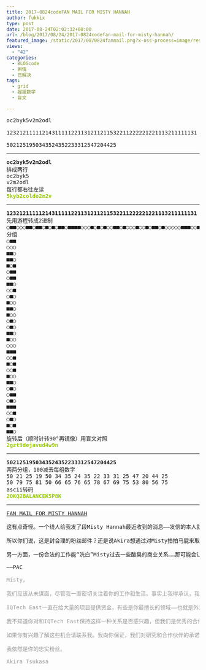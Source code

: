 ```yaml
---
title: 2017-0824codeFAN MAIL FOR MISTY HANNAH
author: fukkix
type: post
date: 2017-08-24T02:02:32+00:00
url: /blog/2017/08/24/2017-0824codefan-mail-for-misty-hannah/
featured_image: /static/2017/08/0824fanmail.png?x-oss-process=image/resize,m_fill,w_700,h_220
views:
  - "42"
categories:
  - BLOGcode
  - 剧情
  - 已解决
tags:
  - grid
  - 猩猩数学
  - 盲文

---
```

<pre>oc2byk5v2m2odl

12321211111214311111221131211211532211222221221113211111131

5021251950343524352233312547204425<!--more--></pre>

* * *

<pre><strong>oc2byk5v2m2odl
</strong>排成两行
oc2byk5
v2m2odl
每行都右往左读<strong>
<span style="color: #99cc00;">5kyb2coldo2m2v</span></strong></pre>

* * *

<pre><strong>12321211111214311111221131211211532211222221221113211111131
</strong>先用游程转成2进制
○■■○○○■■○■■○■○■○■■○■■■■○○○■○■○■○○■■○■○○○■○○■○■■○■○○○○○■■■○○■■○■○○■■○○■■○○■○○■■○■○■■■○○■○■○■○■■■○
分组
○■■
○○○
■■○
■■○
■○■
○■■
○■■
■■○
○○■
○■○
■○○
■■○
■○○
○■○
○■○
■■○
■○○
○○○
■■■
○○■
■○■
○○■
■○○
■■○
○■○
○■■
○■○
■■■
○○■
○■○
■○■
■■○
旋转后（顺时针转90°再镜像）用盲文对照<strong>
<span style="color: #99cc00;">2gzt9dejavud4w9n</span></strong></pre>

* * *

<pre><strong>5021251950343524352233312547204425
</strong>两两分组，100减去每组数字
50 21 25 19 50 34 35 24 35 22 33 31 25 47 20 44 25
50 79 75 81 50 66 65 76 65 78 67 69 75 53 80 56 75
ascii转码<strong>
<span style="color: #99cc00;">2OKQ2BALANCEK5P8K</span></strong></pre>

* * *

<pre><a href="http://investigate.ingress.com/2017/08/24/fanmail-for-misty-hannah/">FAN MAIL FOR MISTY HANNAH

</a>这有点奇怪。一个线人给我发了段Misty Hannah最近收到的消息——发信的本人就是Akira Tsukasa。顺便，前几天泄露出的Akira和她IQTecher的同事聊天记录里表明她对Misty的计划和目的很感兴趣……

所以你们说，这是封合理的粉丝邮件？还是说Akira想通过对Misty拍拍马屁来取得她的潜力研究进展。如果是后者——嗯，Tsukasa女士——我觉得你太不了解Misty了……那位女性太精明，这点小手段她不用想就知道。

另一方面，一份合法的工作能“洗白”Misty过去一些酸臭的商业关系……那可能会让人提起兴趣……我们都有不想为人知的秘密，唯一不同的是Misty的秘密被拉斯维加斯的武装暴徒层层守卫着……

——PAC</pre>

<pre><span style="color: #999999;">Misty，</span>

<span style="color: #999999;">我们应该从未谋面，尽管我一直密切关注着你的工作和生活。事实上我得承认，我是你的粉丝——我看到了你在拉斯维加斯和好莱坞时期的一些表演录像，真是太强了。当然，还有你的工作，和那些三字机构的合作，同样令人惊奇。现在，允许我回到商业对话模式。</span>

<span style="color: #999999;">IQTech East一直在给大量的项目提供资金，有些是你最擅长的领域——也就是外源研究和Portal-Driven远程查看，远程参与和传输（你提出的著名现象：“Teleportaling”的一个分支）——我超爱你在奥斯汀那个视频的。</span>

<span style="color: #999999;">我不知道你对和IQTech East保持这样一种关系是否感兴趣，但我们是优秀的合作伙伴，我们可以为您在住房方面提供多项服务，还有旅行（可以把你的魔法加进我们公司活动里，那一定很赞），当然还包括全面的国际保护和优先安全服务。种种以上这些，我猜想，你可能会发现一些有用的以前没法解决的关系。</span>

<span style="color: #999999;">如果你有兴趣了解这些机会请联系我。我向你保证，我们对研究和合作伙伴的承诺一诺千金。</span>

<span style="color: #999999;">我依然是你的忠实粉丝。</span>

<span style="color: #999999;">Akira Tsukasa</span></pre>